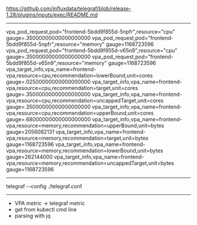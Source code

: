 https://github.com/influxdata/telegraf/blob/release-1.28/plugins/inputs/exec/README.md

---
vpa_pod_request,pod="frontend-5bdd9f855d-5npfr",resource="cpu" gauge=.35000000000000000000
vpa_pod_request,pod="frontend-5bdd9f855d-5npfr",resource="memory" gauge=1168723596
vpa_pod_request,pod="frontend-5bdd9f855d-v65n9",resource="cpu" gauge=.35000000000000000000
vpa_pod_request,pod="frontend-5bdd9f855d-v65n9",resource="memory" gauge=1168723596
vpa_target_info,vpa_name=frontend-vpa,resource=cpu,recommendation=lowerBound,unit=cores gauge=.02500000000000000000
vpa_target_info,vpa_name=frontend-vpa,resource=cpu,recommendation=target,unit=cores gauge=.35000000000000000000
vpa_target_info,vpa_name=frontend-vpa,resource=cpu,recommendation=uncappedTarget,unit=cores gauge=.35000000000000000000
vpa_target_info,vpa_name=frontend-vpa,resource=cpu,recommendation=upperBound,unit=cores gauge=.68000000000000000000
vpa_target_info,vpa_name=frontend-vpa,resource=memory,recommendation=upperBound,unit=bytes gauge=2056082131
vpa_target_info,vpa_name=frontend-vpa,resource=memory,recommendation=target,unit=bytes gauge=1168723596
vpa_target_info,vpa_name=frontend-vpa,resource=memory,recommendation=lowerBound,unit=bytes gauge=262144000
vpa_target_info,vpa_name=frontend-vpa,resource=memory,recommendation=uncappedTarget,unit=bytes gauge=1168723596

---
telegraf --config ./telegraf.conf

---
- VPA metric -> telegraf metric
- get from kubectl cmd line
- parsing with jq
